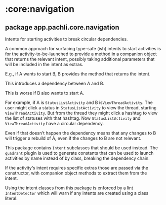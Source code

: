# :core:navigation

## package app.pachli.core.navigation

Intents for starting activities to break circular dependencies.

A common approach for surfacing type-safe (ish) intents to start activities is for the activity-to-be-launched to provide a method in a companion object that returns the relevant intent, possibly taking additional parameters that will be included in the intent as extras.

E.g., if A wants to start B, B provides the method that returns the intent.

This introduces a dependency between A and B.

This is worse if B also wants to start A.

For example, if A is `StatusListActivity` and B is`ViewThreadActivity`. The user might click a status in `StatusListActivity` to view the thread, starting `ViewThreadActivity`. But from the thread they might click a hashtag to view the list of statuses with that hashtag. Now `StatusListActivity` and `ViewThreadActivity` have a circular dependency.

Even if that doesn't happen the dependency means that any changes to B will trigger a rebuild of A, even if the changes to B are not relevant.

This package contains `Intent` subclasses that should be used instead. The `quadrant` plugin is used to generate constants that can be used to launch activities by name instead of by class, breaking the dependency chain.

If the activity's intent requires specific extras those are passed via the constructor, with companion object methods to extract them from the intent.

Using the intent classes from this package is enforced by a lint `IntentDetector` which will warn if any intents are created using a class literal.
